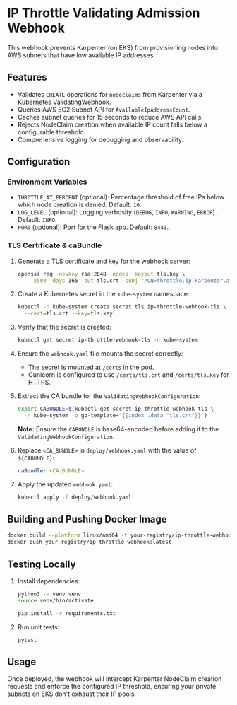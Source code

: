 # IP Throttle Validating Admission Webhook

This webhook prevents Karpenter (on EKS) from provisioning nodes into AWS subnets that have low available IP addresses.

## Features

- Validates `CREATE` operations for `nodeclaims` from Karpenter via a Kubernetes ValidatingWebhook.
- Queries AWS EC2 Subnet API for `AvailableIpAddressCount`.
- Caches subnet queries for 15 seconds to reduce AWS API calls.
- Rejects NodeClaim creation when available IP count falls below a configurable threshold.
- Comprehensive logging for debugging and observability.

## Configuration

### Environment Variables

- `THROTTLE_AT_PERCENT` (optional): Percentage threshold of free IPs below which node creation is denied. Default: `10`.
- `LOG_LEVEL` (optional): Logging verbosity (`DEBUG`, `INFO`, `WARNING`, `ERROR`). Default: `INFO`.
- `PORT` (optional): Port for the Flask app. Default: `8443`.

### TLS Certificate & caBundle

1. Generate a TLS certificate and key for the webhook server:

   ```bash
   openssl req -newkey rsa:2048 -nodes -keyout tls.key \
       -x509 -days 365 -out tls.crt -subj "/CN=throttle.ip.karpenter.aws"
   ```

2. Create a Kubernetes secret in the `kube-system` namespace:

   ```bash
   kubectl -n kube-system create secret tls ip-throttle-webhook-tls \
     --cert=tls.crt --key=tls.key
   ```

3. Verify that the secret is created:

   ```bash
   kubectl get secret ip-throttle-webhook-tls -n kube-system
   ```

4. Ensure the `webhook.yaml` file mounts the secret correctly:

   - The secret is mounted at `/certs` in the pod.
   - Gunicorn is configured to use `/certs/tls.crt` and `/certs/tls.key` for HTTPS.

5. Extract the CA bundle for the `ValidatingWebhookConfiguration`:

   ```bash
   export CABUNDLE=$(kubectl get secret ip-throttle-webhook-tls \
     -n kube-system -o go-template='{{index .data "tls.crt"}}')
   ```

   **Note:** Ensure the `CABUNDLE` is base64-encoded before adding it to the `ValidatingWebhookConfiguration`.

6. Replace `<CA_BUNDLE>` in `deploy/webhook.yaml` with the value of `${CABUNDLE}`:

   ```yaml
   caBundle: <CA_BUNDLE>
   ```

7. Apply the updated `webhook.yaml`:

   ```bash
   kubectl apply -f deploy/webhook.yaml
   ```

## Building and Pushing Docker Image

```bash
docker build --platform linux/amd64 -t your-registry/ip-throttle-webhook:latest .
docker push your-registry/ip-throttle-webhook:latest
```

## Testing Locally

1. Install dependencies:

   ```bash
   python3 -m venv venv
   source venv/bin/activate
   ```

   ```bash
   pip install -r requirements.txt
   ```

2. Run unit tests:

   ```bash
   pytest
   ```

## Usage

Once deployed, the webhook will intercept Karpenter NodeClaim creation requests and enforce the configured IP threshold, ensuring your private subnets on EKS don't exhaust their IP pools.
